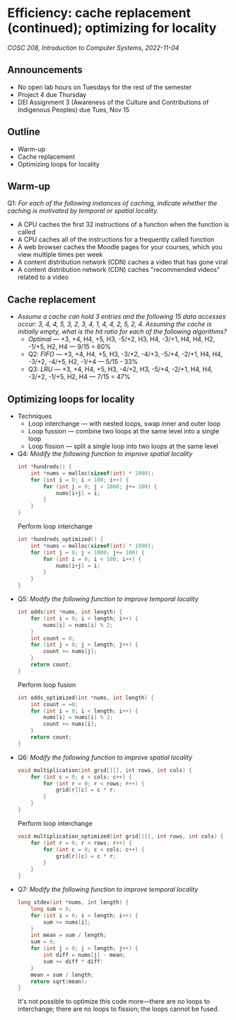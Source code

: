 # Efficiency: cache replacement (continued); optimizing for locality
_COSC 208, Introduction to Computer Systems, 2022-11-04_

## Announcements
* No open lab hours on Tuesdays for the rest of the semester
* Project 4 due Thursday
* DEI Assignment 3 (Awareness of the Culture and Contributions of Indigenous Peoples) due Tues, Nov 15

## Outline
* Warm-up
* Cache replacement
* Optimizing loops for locality

## Warm-up
Q1: _For each of the following instances of caching, indicate whether the caching is motivated by temporal or spatial locality._
* A CPU caches the first 32 instructions of a function when the function is called
* A CPU caches all of the instructions for a frequently called function
* A web browser caches the Moodle pages for your courses, which you view multiple times per week
* A content distribution network (CDN) caches a video that has gone viral
* A content distribution network (CDN) caches "recommended videos" related to a video

## Cache replacement
* _Assume a cache can hold 3 entries and the following 15 data accesses occur: 3, 4, 4, 5, 3, 2, 3, 4, 1, 4, 4, 2, 5, 2, 4. Assuming the cache is initially empty, what is the hit ratio for each of the following algorithms?_
    * _Optimal_ — +3, +4, H4, +5, H3, -5/+2, H3, H4, -3/+1, H4, H4, H2, -1/+5, H2, H4 — 9/15 = 60%
    * Q2: _FIFO_ — +3, +4, H4, +5, H3, -3/+2, -4/+3, -5/+4, -2/+1, H4, H4, -3/+2, -4/+5, H2, -1/+4 — 5/15 - 33%
    * Q3: _LRU_ — +3, +4, H4, +5, H3, -4/+2, H3, -5/+4, -2/+1, H4, H4, -3/+2, -1/+5, H2, H4 —  7/15 = 47%

## Optimizing loops for locality
* Techniques
    * Loop interchange — with nested loops, swap inner and outer loop
    * Loop fussion — combine two loops at the same level into a single loop
    * Loop fission — split a single loop into two loops at the same level
* Q4: _Modify the following function to improve spatial locality_
    ```C
    int *hundreds() {
        int *nums = malloc(sizeof(int) * 1000);
        for (int i = 0; i < 100; i++) {
            for (int j = 0; j < 1000; j+= 100) {
                nums[i+j] = i;
            }
        }
    }
    ```
    Perform loop interchange
    ```C
    int *hundreds_optimized() {
        int *nums = malloc(sizeof(int) * 1000);
        for (int j = 0; j < 1000; j+= 100) {
            for (int i = 0; i < 100; i++) {
                nums[i+j] = i;
            }
        }
    }
    ```
* Q5: _Modify the following function to improve temporal locality_
    ```C
    int odds(int *nums, int length) {
        for (int i = 0; i < length; i++) {
            nums[i] = nums[i] % 2;
        }
        int count = 0;
        for (int j = 0; j < length; j++) {
            count += nums[j];
        }
        return count;
    }
    ```
    Perform loop fusion
    ```C
    int odds_optimized(int *nums, int length) {
        int count = =0;
        for (int i = 0; i < length; i++) {
            nums[i] = nums[i] % 2;
            count += nums[i];
        }
        return count;
    }
    ```
* Q6: _Modify the following function to improve spatial locality_
    ```C
    void multiplication(int grid[][], int rows, int cols) {
        for (int c = 0; c < cols; c++) {
            for (int r = 0; r < rows; r++) {
                grid[r][c] = c * r;
            }
        }
    }
    ```
    Perform loop interchange
    ```C
    void multiplication_optimized(int grid[][], int rows, int cols) {
        for (int r = 0; r < rows; r++) {
            for (int c = 0; c < cols; c++) {
                grid[r][c] = c * r;
            }
        }
    }
    ```
* Q7: _Modify the following function to improve temporal locality_
    ```C
    long stdev(int *nums, int length) {
        long sum = 0;
        for (int i = 0; i < length; i++) {
            sum += nums[i];
        }
        int mean = sum / length;
        sum = 0;
        for (int j = 0; j < length; j++) {
            int diff = nums[j] - mean;
            sum += diff * diff:
        }
        mean = sum / length;
        return sqrt(mean);
    }
    ```
    It's not possible to optimize this code more—there are no loops to interchange; there are no loops to fission; the loops cannot be fused.